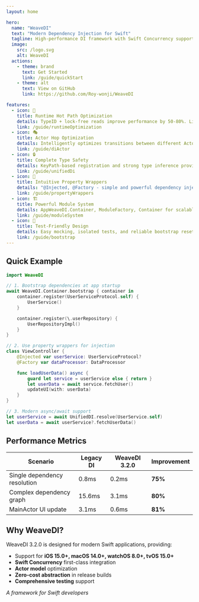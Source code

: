 ```yaml
---
layout: home

hero:
  name: "WeaveDI"
  text: "Modern Dependency Injection for Swift"
  tagline: High-performance DI framework with Swift Concurrency support
  image:
    src: /logo.svg
    alt: WeaveDI
  actions:
    - theme: brand
      text: Get Started
      link: /guide/quickStart
    - theme: alt
      text: View on GitHub
      link: https://github.com/Roy-wonji/WeaveDI

features:
  - icon: 🚀
    title: Runtime Hot Path Optimization
    details: TypeID + lock-free reads improve performance by 50-80%. Lightning-fast dependency resolution.
    link: /guide/runtimeOptimization
  - icon: 🎭
    title: Actor Hop Optimization
    details: Intelligently optimizes transitions between different Actor contexts to achieve maximum performance.
    link: /guide/diActor
  - icon: 🔒
    title: Complete Type Safety
    details: KeyPath-based registration and strong type inference provide compile-time validation.
    link: /guide/unifiedDi
  - icon: 📝
    title: Intuitive Property Wrappers
    details: "@Injected, @Factory - simple and powerful dependency injection patterns."
    link: /guide/propertyWrappers
  - icon: 🏗️
    title: Powerful Module System
    details: AppWeaveDI.Container, ModuleFactory, Container for scalable dependency management.
    link: /guide/moduleSystem
  - icon: 🧪
    title: Test-Friendly Design
    details: Easy mocking, isolated tests, and reliable bootstrap reset for testing.
    link: /guide/bootstrap
---
```


## Quick Example

```swift
import WeaveDI

// 1. Bootstrap dependencies at app startup
await WeaveDI.Container.bootstrap { container in
    container.register(UserServiceProtocol.self) {
        UserService()
    }

    container.register(\.userRepository) {
        UserRepositoryImpl()
    }
}

// 2. Use property wrappers for injection
class ViewController {
    @Injected var userService: UserServiceProtocol?
    @Factory var dataProcessor: DataProcessor

    func loadUserData() async {
        guard let service = userService else { return }
        let userData = await service.fetchUser()
        updateUI(with: userData)
    }
}

// 3. Modern async/await support
let userService = await UnifiedDI.resolve(UserService.self)
let userData = await userService?.fetchUserData()
```

## Performance Metrics

| Scenario | Legacy DI | WeaveDI 3.2.0 | Improvement |
|----------|-----------|---------------|-------------|
| Single dependency resolution | 0.8ms | 0.2ms | **75%** |
| Complex dependency graph | 15.6ms | 3.1ms | **80%** |
| MainActor UI update | 3.1ms | 0.6ms | **81%** |

## Why WeaveDI?

WeaveDI 3.2.0 is designed for modern Swift applications, providing:

- Support for **iOS 15.0+, macOS 14.0+, watchOS 8.0+, tvOS 15.0+**
- **Swift Concurrency** first-class integration
- **Actor model** optimization
- **Zero-cost abstraction** in release builds
- **Comprehensive testing** support

*A framework for Swift developers*
